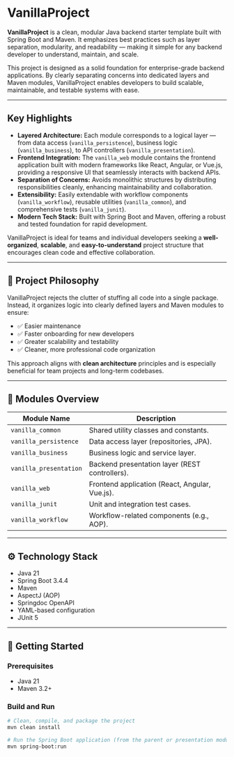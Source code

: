 # VanillaProject

**VanillaProject** is a clean, modular Java backend starter template built with Spring Boot and Maven. It emphasizes best practices such as layer separation, modularity, and readability — making it simple for any backend developer to understand, maintain, and scale.

This project is designed as a solid foundation for enterprise-grade backend applications. By clearly separating concerns into dedicated layers and Maven modules, VanillaProject enables developers to build scalable, maintainable, and testable systems with ease.

---

## Key Highlights

- **Layered Architecture:** Each module corresponds to a logical layer — from data access (`vanilla_persistence`), business logic (`vanilla_business`), to API controllers (`vanilla_presentation`).
- **Frontend Integration:** The `vanilla_web` module contains the frontend application built with modern frameworks like React, Angular, or Vue.js, providing a responsive UI that seamlessly interacts with backend APIs.
- **Separation of Concerns:** Avoids monolithic structures by distributing responsibilities cleanly, enhancing maintainability and collaboration.
- **Extensibility:** Easily extendable with workflow components (`vanilla_workflow`), reusable utilities (`vanilla_common`), and comprehensive tests (`vanilla_junit`).
- **Modern Tech Stack:** Built with Spring Boot and Maven, offering a robust and tested foundation for rapid development.

VanillaProject is ideal for teams and individual developers seeking a **well-organized**, **scalable**, and **easy-to-understand** project structure that encourages clean code and effective collaboration.

---

## 📖 Project Philosophy

VanillaProject rejects the clutter of stuffing all code into a single package. Instead, it organizes logic into clearly defined layers and Maven modules to ensure:

- ✅ Easier maintenance  
- ✅ Faster onboarding for new developers  
- ✅ Greater scalability and testability  
- ✅ Cleaner, more professional code organization  

This approach aligns with **clean architecture** principles and is especially beneficial for team projects and long-term codebases.

---

## 📁 Modules Overview

| Module Name             | Description                                  |
|-------------------------|----------------------------------------------|
| `vanilla_common`        | Shared utility classes and constants.        |
| `vanilla_persistence`   | Data access layer (repositories, JPA).       |
| `vanilla_business`      | Business logic and service layer.             |
| `vanilla_presentation`  | Backend presentation layer (REST controllers).|
| `vanilla_web`           | Frontend application (React, Angular, Vue.js).|
| `vanilla_junit`         | Unit and integration test cases.              |
| `vanilla_workflow`      | Workflow-related components (e.g., AOP).      |

---

## ⚙️ Technology Stack

- Java 21  
- Spring Boot 3.4.4  
- Maven  
- AspectJ (AOP)  
- Springdoc OpenAPI  
- YAML-based configuration  
- JUnit 5  

---

## 🚀 Getting Started

### Prerequisites

- Java 21  
- Maven 3.2+  

### Build and Run

```bash
# Clean, compile, and package the project
mvn clean install

# Run the Spring Boot application (from the parent or presentation module)
mvn spring-boot:run
